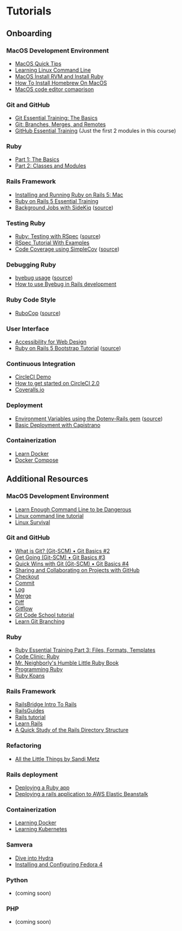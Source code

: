 # Tutorials

## Onboarding

### MacOS Development Environment
* [MacOS Quick Tips](https://www.linkedin.com/learning/macos-quick-tips)
* [Learning Linux Command Line](https://www.linkedin.com/learning/learning-linux-command-line-2)
* [MacOS Install RVM and Install Ruby](https://www.youtube.com/watch?v=SL64tWlpwSE)
* [How To Install Homebrew On MacOS](https://www.youtube.com/watch?v=31eTw5xRHBA)
* [MacOS code editor comaprison](https://www.codementor.io/@mattgoldspink/best-text-editor-atom-sublime-vim-visual-studio-code-du10872i7)

### Git and GitHub
* [Git Essential Training: The Basics](https://www.linkedin.com/learning/git-essential-training-the-basics)
* [Git: Branches, Merges, and Remotes](https://www.linkedin.com/learning/git-branches-merges-and-remotes)
* [GitHub Essential Training](https://www.linkedin.com/learning/github-essential-training/version-control-and-collaboration-with-github) (Just the first 2 modules in this course)

### Ruby
* [Part 1: The Basics](https://www.linkedin.com/learning/ruby-essential-training-1-the-basics)
* [Part 2: Classes and Modules](https://www.linkedin.com/learning/ruby-essential-training-part-2-classes-and-modules)

### Rails Framework
* [Installing and Running Ruby on Rails 5: Mac](https://www.linkedin.com/learning/installing-and-running-ruby-on-rails-5-mac)
* [Ruby on Rails 5 Essential Training](https://www.linkedin.com/learning/ruby-on-rails-5-essential-training?u=2133849)
* [Background Jobs with SideKiq](https://www.youtube.com/watch?v=CStZg8ql9Vs) ([source](https://github.com/mperham/sidekiq/))

### Testing Ruby
* [Ruby: Testing with RSpec](https://www.linkedin.com/learning/ruby-testing-with-rspec) ([source](https://github.com/rspec/rspec))
* [RSpec Tutorial With Examples](https://www.rubyguides.com/2018/07/rspec-tutorial/)
* [Code Coverage using SimpleCov](https://www.youtube.com/watch?v=WMgDD2lU5nY) ([source](https://github.com/simplecov-ruby/simplecov))

### Debugging Ruby
* [byebug usage](https://github.com/deivid-rodriguez/byebug#usage) ([source](https://github.com/deivid-rodriguez/byebug))
* [How to use Byebug in Rails development](https://www.youtube.com/watch?v=YX3EQvCUHsg&ab_channel=MindonRails)

### Ruby Code Style
* [RuboCop](https://docs.rubocop.org/rubocop/1.8/usage/basic_usage.html) ([source](https://github.com/rubocop-hq/rubocop))

### User Interface
* [Accessibility for Web Design](https://www.linkedin.com/learning/accessibility-for-web-design)
* [Ruby on Rails 5 Bootstrap Tutorial](https://www.youtube.com/watch?v=ryelNMlp-iY) ([source](https://github.com/twbs/bootstrap-rubygem))

### Continuous Integration
* [CircleCI Demo](https://www.youtube.com/watch?v=J1l-icYGyd0)
* [How to get started on CircleCI 2.0](https://www.youtube.com/watch?v=KhjwnTD4oec)
* [Coveralls.io](https://docs.coveralls.io/ruby-on-rails)

### Deployment
* [Environment Variables using the Dotenv-Rails gem](https://www.youtube.com/watch?v=Re0OYhw0GUY) ([source](https://github.com/bkeepers/dotenv))
* [Basic Deployment with Capistrano](https://www.youtube.com/watch?v=1qn5KVGB9Xk)

### Containerization
* [Learn Docker](https://www.youtube.com/watch?v=YFl2mCHdv24)
* [Docker Compose](https://www.youtube.com/watch?v=Qw9zlE3t8Ko)

## Additional Resources

### MacOS Development Environment
* [Learn Enough Command Line to be Dangerous](http://www.learnenough.com/command-line-tutorial)
* [Linux command line tutorial](http://linuxcommand.org)
* [Linux Survival](http://linuxsurvival.com)

### Git and GitHub
* [What is Git? (Git-SCM) • Git Basics #2](https://www.youtube.com/watch?v=uhtzxPU7Bz0)
* [Get Going (Git-SCM) • Git Basics #3](https://www.youtube.com/watch?v=wmnSyrRBKTw)
* [Quick Wins with Git (Git-SCM) • Git Basics #4](https://www.youtube.com/watch?v=7w5Z7LmyLgI)
* [Sharing and Collaborating on Projects with GitHub](https://www.youtube.com/watch?v=ifAEho6BmH0)
* [Checkout](https://www.youtube.com/watch?v=HwrPhOp6-aM)
* [Commit](https://www.youtube.com/watch?v=A-Cll9jEnnM)
* [Log](https://www.youtube.com/watch?v=jtuHOIlfS2Q)
* [Merge](https://www.youtube.com/watch?v=yyLiplDQtf0)
* [Diff](https://www.youtube.com/watch?v=RXSriVcoI70)
* [Gitflow](http://nvie.com/posts/a-successful-git-branching-model/)
* [Git Code School tutorial](https://try.github.io)
* [Learn Git Branching](https://learngitbranching.js.org/)

### Ruby
* [Ruby Essential Training Part 3: Files, Formats, Templates](https://www.linkedin.com/learning/ruby-essential-training-part-3-files-formats-templates)
* [Code Clinic: Ruby](https://www.linkedin.com/learning/code-clinic-ruby)
* [Mr. Neighborly's Humble Little Ruby Book](https://www.infoq.com/minibooks/ruby/)
* [Programming Ruby](http://ruby-doc.com/docs/ProgrammingRuby/)
* [Ruby Koans](http://rubykoans.com)

### Rails Framework
* [RailsBridge Intro To Rails](http://docs.railsbridge.org/intro-to-rails/intro-to-rails)
* [RailsGuides](http://guides.rubyonrails.org/)
* [Rails tutorial](https://www.learnenough.com/ruby-on-rails-4th-edition-tutorial/beginning)
* [Learn Rails](https://thoughtbot.com/upcase/rails)
* [A Quick Study of the Rails Directory Structure](http://www.sitepoint.com/a-quick-study-of-the-rails-directory-structure/)

### Refactoring
* [All the Little Things by Sandi Metz](https://www.youtube.com/watch?v=8bZh5LMaSmE)

### Rails deployment
* [Deploying a Ruby app](https://www.phusionpassenger.com/library/walkthroughs/deploy/ruby/ownserver/standalone/oss/deploy_app_main.html)
* [Deploying a rails application to AWS Elastic Beanstalk](https://docs.aws.amazon.com/elasticbeanstalk/latest/dg/ruby-rails-tutorial.html)

### Containerization
* [Learning Docker](https://www.linkedin.com/learning/learning-docker-2/why-create-containers-using-docker)
* [Learning Kubernetes](https://www.linkedin.com/learning/learning-kubernetes)

### Samvera
* [Dive into Hydra](https://github.com/samvera-deprecated/hydra/wiki/Dive-into-Hydra-)
* [Installing and Configuring Fedora 4](https://wiki.lyrasis.org/display/FF/Training)

### Python
* (coming soon)

### PHP
* (coming soon)
